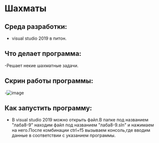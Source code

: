 # Шахматы
## Среда разработки:
- visual studio 2019 в питон.
## Что делает программа:
-Решает некие шахматные задачи.
## Скрин работы программы:
-![image](https://user-images.githubusercontent.com/90550031/144998925-b2ea64a4-cd75-467d-805f-bb168b25a2ef.png)

## Как запустить программу:
- В visual studio 2019 можно открыть файл.В папке под названием "лаба8-9" находим файл под названием "лаба8-9.sln" и нажимаем на него.После комбинации ctrl+f5 вызываем консоль,где  вводим данные в соответствии с указанием программы.
